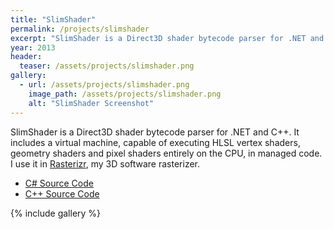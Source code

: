 ```yaml
---
title: "SlimShader"
permalink: /projects/slimshader
excerpt: "SlimShader is a Direct3D shader bytecode parser for .NET and C++. It includes a virtual machine, capable of executing HLSL shaders entirely on the CPU."
year: 2013
header:
  teaser: /assets/projects/slimshader.png
gallery:
  - url: /assets/projects/slimshader.png
    image_path: /assets/projects/slimshader.png
    alt: "SlimShader Screenshot"
---
```


SlimShader is a Direct3D shader bytecode parser for .NET and C++. It includes a virtual machine, capable of executing HLSL vertex shaders, geometry shaders and pixel shaders entirely on the CPU, in managed code. I use it in [Rasterizr](/projects/rasterizr), my 3D software rasterizer.

* [C# Source Code](https://github.com/tgjones/slimshader)
* [C++ Source Code](https://github.com/tgjones/slimshader-cpp)

{% include gallery %}